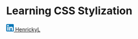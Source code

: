 # Learning CSS Stylization


<a href="https://www.linkedin.com/in/henrickyl/"> <img src="linkedin.png" width="20px"  alt=""> <span>HenrickyL</span></a>
